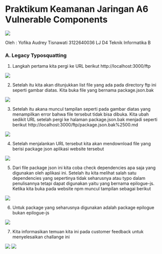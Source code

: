 <h1>Praktikum Keamanan Jaringan 
A6 Vulnerable Components</h1>

<img src="img/logo_pens.png">

Oleh :
Yofika Audrey Tisnawati
3122640036
LJ D4 Teknik Informatika B


### A. Legacy Typosquatting

1. Langkah pertama kita pergi ke URL berikut http://localhost:3000/ftp 

<img src="img/1.png">

2. Setelah itu kita akan ditunjukkan list file yang ada pada directory ftp ini seperti gambar diatas. Kita buka file yang bernama package.json.bak

<img src="img/2.png">


3. Setelah itu akana muncul tampilan seperti pada gambar diatas yang menampilkan error bahwa file tersebut tidak bisa dibuka. Kita ubah sedikit URL setelah pergi ke halaman package.json.bak menjadi seperti berikut http://localhost:3000/ftp/package.json.bak%2500.md

<img src="img/3.png">

4. Setelah menjalankan URL tersebut kita akan mendownload file yang berisi package json aplikasi website tersebut

<img src="img/4.png">


5. Dari file package json ini kita coba check dependencies apa saja yang digunakan oleh aplikasi ini. Setelah itu kita melihat salah satu dependencies yang sepertinya tidak seharusnya atau typo dalam penulisannya tetapi dapat digunakan yaitu yang bernama epilogue-js. Ketika kita buka pada website npm muncul tampilan sebagai berikut
    
<img src="img/5.png">


6. Untuk package yang seharusnya digunakan adalah package epilogue bukan epilogue-js
    
<img src="img/6.png">


7. Kita informasikan temuan kita ini pada customer feedback untuk menyelesaikan challange ini

<img src="img/7-1.png">
<img src="img/7-2.png">

